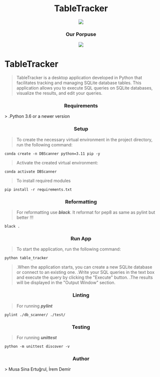 <h1 align="center"> TableTracker</h1>

<p align="center">
<img src="https://github.com/Musa-Sina-Ertugrul/DBScanner/assets/102359522/1ea4b501-898f-4b57-8a7e-90e853d50cdd">
</p>

<h3 align="center"> Our Porpuse</h3>

<p align="center">
<img src="https://github.com/Musa-Sina-Ertugrul/TableTracker/assets/102359522/cd2e98f0-083e-44f4-a532-e4e9b9a29c47">
</p>


# TableTracker

> TableTracker is a desktop application developed in Python that facilitates tracking and managing SQLite database tables. This application allows you to execute SQL queries on SQLite databases, visualize the results, and edit your queries.

<h3 align="center">Requirements</h3>
> .Python 3.6 or a newer version

<h3 align="center">Setup</h3>

> To create the necessary virtual environment in the project directory, run the following command:

```console
conda create -n DBScanner python=3.11 pip -y
```

> Activate the created virtual environment:

```console
conda activate DBScanner
```

> To install required modules

```console
pip install -r requirements.txt
```

<h3 align="center">Reformatting</h3>

> For reformatting use <b><i>black</i></b>. It reformat for pep8 as same as pylint but better !!!

```console
black .
```

<h3 align="center">Run App</h3>

> To start the application, run the following command:

```console
python table_tracker
```

> .When the application starts, you can create a new SQLite database or connect to an existing one.
> .Write your SQL queries in the text box and execute the query by clicking the "Execute" button.
> .The results will be displayed in the "Output Window" section.

<h3 align="center">Linting</h3>

> For running <b><i>pylint</i></b>

```console
pylint ./db_scanner/ ./test/
```

<h3 align="center">Testing</h3>

> For running <b><i>unittest</i></b>

```console
python -m unittest discover -v
```
<h3 align="center">Author</h3>
> Musa Sina Ertuğrul, İrem Demir
